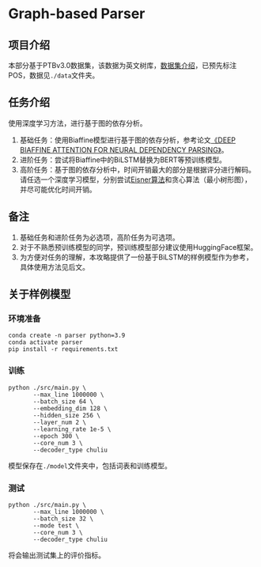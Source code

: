 # Graph-based Parser
## 项目介绍
本部分基于PTBv3.0数据集，该数据为英文树库，[数据集介绍](https://cl.lingfil.uu.se/~nivre/research/Penn2Malt.html)，已预先标注POS，数据见`./data`文件夹。

## 任务介绍
使用深度学习方法，进行基于图的依存分析。
1. 基础任务：使用Biaffine模型进行基于图的依存分析，参考论文[《DEEP BIAFFINE ATTENTION FOR NEURAL DEPENDENCY PARSING》](https://arxiv.org/pdf/1611.01734.pdf)。
2. 进阶任务：尝试将Biaffine中的BiLSTM替换为BERT等预训练模型。
3. 高阶任务：基于图的依存分析中，时间开销最大的部分是根据评分进行解码。请任选一个深度学习模型，分别尝试[Eisner算法](https://aclanthology.org/C96-1058.pdf)和贪心算法（最小树形图），并尽可能优化时间开销。

## 备注
1. 基础任务和进阶任务为必选项，高阶任务为可选项。
2. 对于不熟悉预训练模型的同学，预训练模型部分建议使用HuggingFace框架。
3. 为方便对任务的理解，本攻略提供了一份基于BiLSTM的样例模型作为参考，具体使用方法见后文。

## 关于样例模型
### 环境准备
```shell
conda create -n parser python=3.9
conda activate parser
pip install -r requirements.txt
```

### 训练
```shell
python ./src/main.py \
       --max_line 1000000 \
       --batch_size 64 \
       --embedding_dim 128 \
       --hidden_size 256 \
       --layer_num 2 \
       --learning_rate 1e-5 \
       --epoch 300 \
       --core_num 3 \
       --decoder_type chuliu
```
模型保存在`./model`文件夹中，包括词表和训练模型。

### 测试
```shell
python ./src/main.py \
       --max_line 1000000 \
       --batch_size 32 \
       --mode test \
       --core_num 3 \
       --decoder_type chuliu
```
将会输出测试集上的评价指标。